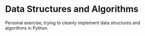 # Data Structures and Algorithms

Personal exercise, trying to cleanly implement data structures and algorithms in Python.
